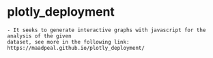 # plotly_deployment

    - It seeks to generate interactive graphs with javascript for the analysis of the given 
    dataset, see more in the following link: https://maadpeal.github.io/plotly_deployment/
